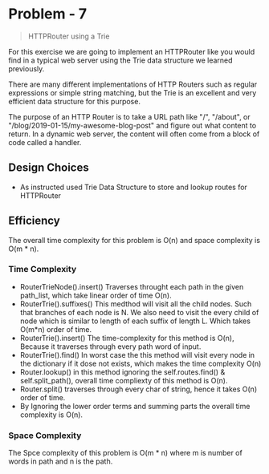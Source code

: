 # Problem - 7

> HTTPRouter using a Trie

For this exercise we are going to implement an HTTPRouter like you would find in a typical web server using the Trie data structure we learned previously.

There are many different implementations of HTTP Routers such as regular expressions or simple string matching, but the Trie is an excellent and very efficient data structure for this purpose.

The purpose of an HTTP Router is to take a URL path like "/", "/about", or "/blog/2019-01-15/my-awesome-blog-post" and figure out what content to return. In a dynamic web server, the content will often come from a block of code called a handler.


## Design Choices

* As instructed used Trie Data Structure to store and lookup routes for HTTPRouter

## Efficiency

The overall time complexity for this problem is O(n) and space complexity is O(m * n). 

### Time Complexity

* RouterTrieNode().insert() Traverses throught each path in the given path_list, which take linear order of time O(n).
* RouterTrie().suffixes() This medthod will visit all the child nodes. Such that branches of each node is N. We also need to visit the every child of node which is similar to length of each suffix of length L. Which takes O(m*n) order of time.
* RouterTrie().insert() The time-complexity for this method is O(n), Because it traverses through every path word of input.
* RouterTrie().find() In worst case the this method will visit every node in the dictionary if it dose not exists, which makes the time complexity O(n)
* Router.lookup() in this method ignoring the self.routes.find() & self.split_path(), overall time compliexty of this method is O(n).
* Router.split() traverses through every char of string, hence it takes O(n) order of time.
* By Ignoring the lower order terms and summing parts the overall time complexity is O(n).
	
### Space Complexity

The Spce complexity of this problem is O(m * n) where m is number of words in path and n is the path.

